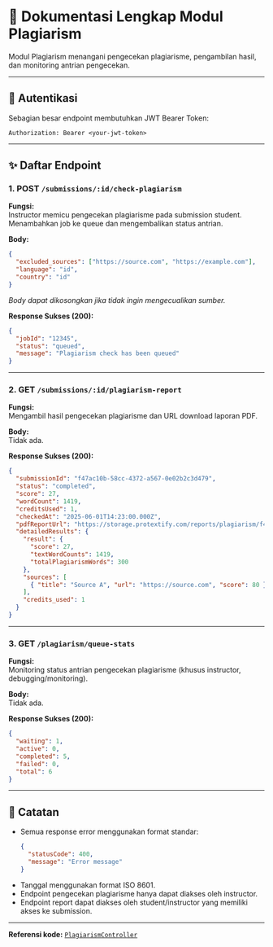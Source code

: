 # 🔎 Dokumentasi Lengkap Modul Plagiarism

Modul Plagiarism menangani pengecekan plagiarisme, pengambilan hasil, dan monitoring antrian pengecekan.

---

## 🔐 Autentikasi

Sebagian besar endpoint membutuhkan JWT Bearer Token:

```
Authorization: Bearer <your-jwt-token>
```

---

## ✨ Daftar Endpoint

### 1. POST `/submissions/:id/check-plagiarism`

**Fungsi:**  
Instructor memicu pengecekan plagiarisme pada submission student.  
Menambahkan job ke queue dan mengembalikan status antrian.

**Body:**

```json
{
  "excluded_sources": ["https://source.com", "https://example.com"],
  "language": "id",
  "country": "id"
}
```

_Body dapat dikosongkan jika tidak ingin mengecualikan sumber._

**Response Sukses (200):**

```json
{
  "jobId": "12345",
  "status": "queued",
  "message": "Plagiarism check has been queued"
}
```

---

### 2. GET `/submissions/:id/plagiarism-report`

**Fungsi:**  
Mengambil hasil pengecekan plagiarisme dan URL download laporan PDF.

**Body:**  
Tidak ada.

**Response Sukses (200):**

```json
{
  "submissionId": "f47ac10b-58cc-4372-a567-0e02b2c3d479",
  "status": "completed",
  "score": 27,
  "wordCount": 1419,
  "creditsUsed": 1,
  "checkedAt": "2025-06-01T14:23:00.000Z",
  "pdfReportUrl": "https://storage.protextify.com/reports/plagiarism/f47ac10b-58cc-4372-a567-0e02b2c3d479-1623411231233.pdf",
  "detailedResults": {
    "result": {
      "score": 27,
      "textWordCounts": 1419,
      "totalPlagiarismWords": 300
    },
    "sources": [
      { "title": "Source A", "url": "https://source.com", "score": 80 }
    ],
    "credits_used": 1
  }
}
```

---

### 3. GET `/plagiarism/queue-stats`

**Fungsi:**  
Monitoring status antrian pengecekan plagiarisme (khusus instructor, debugging/monitoring).

**Body:**  
Tidak ada.

**Response Sukses (200):**

```json
{
  "waiting": 1,
  "active": 0,
  "completed": 5,
  "failed": 0,
  "total": 6
}
```

---

## 📝 Catatan

- Semua response error menggunakan format standar:
  ```json
  {
    "statusCode": 400,
    "message": "Error message"
  }
  ```
- Tanggal menggunakan format ISO 8601.
- Endpoint pengecekan plagiarisme hanya dapat diakses oleh instructor.
- Endpoint report dapat diakses oleh student/instructor yang memiliki akses ke submission.

---

**Referensi kode:** [`PlagiarismController`](src/plagiarism/plagiarism.controller.ts)
